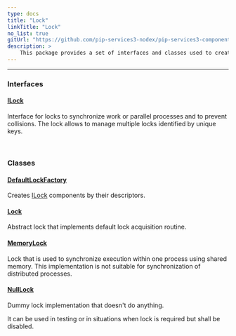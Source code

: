```yaml
---
type: docs
title: "Lock"
linkTitle: "Lock"
no_list: true
gitUrl: "https://github.com/pip-services3-nodex/pip-services3-components-nodex"
description: >
    This package provides a set of interfaces and classes used to create several types of locks.
---
```

---

<div class="module-body"> 

### Interfaces

#### [ILock](ilock)
Interface for locks to synchronize work or parallel processes and to prevent collisions.
The lock allows to manage multiple locks identified by unique keys.

<br>

### Classes

#### [DefaultLockFactory](default_lock_factory)
Creates [ILock](ilock) components by their descriptors.


#### [Lock](lock)
Abstract lock that implements default lock acquisition routine.

#### [MemoryLock](memory_lock)
Lock that is used to synchronize execution within one process using shared memory.
This implementation is not suitable for synchronization of distributed processes.

#### [NullLock](null_lock)
Dummy lock implementation that doesn't do anything.

It can be used in testing or in situations when lock is required
but shall be disabled.

</div>
